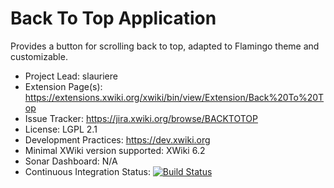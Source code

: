 # Back To Top Application

Provides a button for scrolling back to top, adapted to Flamingo theme and customizable.

* Project Lead: slauriere
* Extension Page(s): https://extensions.xwiki.org/xwiki/bin/view/Extension/Back%20To%20Top
* Issue Tracker: https://jira.xwiki.org/browse/BACKTOTOP
* License: LGPL 2.1
* Development Practices: https://dev.xwiki.org
* Minimal XWiki version supported: XWiki 6.2
* Sonar Dashboard: N/A
* Continuous Integration Status: [![Build Status](https://ci.xwiki.org/buildStatus/icon?job=XWiki+Contrib%2Fapplication-back-to-top%2Fmaster)](https://ci.xwiki.org/job/XWiki%20Contrib/job/application-back-to-top/job/master/)
